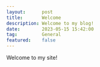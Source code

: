 ```yaml
---
layout:      post
title:       Welcome
description: Welcome to my blog!
date:        2023-05-15 15:42:00
tag:         General
featured:    false
---
```


Welcome to my site!